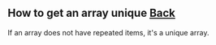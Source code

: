## How to get an array unique [Back](./../underscore.md)

If an array does not have repeated items, it's a unique array.
